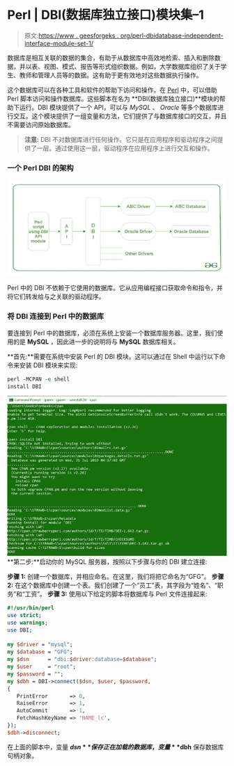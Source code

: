 # Perl | DBI(数据库独立接口)模块集–1

> 原文:[https://www . geesforgeks . org/perl-dbidatabase-independent-interface-module-set-1/](https://www.geeksforgeeks.org/perl-dbidatabase-independent-interface-module-set-1/)

数据库是相互关联的数据的集合，有助于从数据库中高效地检索、插入和删除数据，并以表、视图、模式、报告等形式组织数据。例如，大学数据库组织了关于学生、教师和管理人员等的数据。这有助于更有效地对这些数据执行操作。

这个数据库可以在各种工具和软件的帮助下访问和操作。在 [Perl](https://www.geeksforgeeks.org/introduction-to-perl/) 中，可以借助 Perl 脚本访问和操作数据库。这些脚本在名为 **DBI(数据库独立接口)**模块的帮助下运行。DBI 模块提供了一个 API，可以与 *MySQL* 、 *Oracle* 等多个数据库进行交互。这个模块提供了一组变量和方法，它们提供了与数据库接口的交互，并且不需要访问原始数据库。

> **注意:** DBI 不对数据库进行任何操作。它只是在应用程序和驱动程序之间提供了一层。通过使用这一层，驱动程序在应用程序上进行交互和操作。

### 一个 Perl DBI 的架构

![](img/bb6d82bae2935c7b0e7d6226e12cb46f.png)

Perl 中的 DBI 不依赖于它使用的数据库。它从应用编程接口获取命令和指令，并将它们转发给与之关联的驱动程序。

### 将 DBI 连接到 Perl 中的数据库

要连接到 Perl 中的数据库，必须在系统上安装一个数据库服务器。这里，我们使用的是 **MySQL** ，因此进一步的说明将与 **MySQL** 数据库相关。

**首先:**需要在系统中安装 Perl 的 DBI 模块。这可以通过在 Shell 中运行以下命令来安装 DBI 模块来实现:

```perl
perl -MCPAN -e shell
install DBI
```

![](img/38d5afe36919eaee39181f0149f8b2e8.png)
**第二步:**启动你的 MySQL 服务器，按照以下步骤与你的 DBI 建立连接:

**步骤 1:** 创建一个数据库，并相应命名。在这里，我们将把它命名为“GFG”。
**步骤 2:** 在这个数据库中创建一个表。我们创建了一个“员工”表，其字段为“姓名”、“职务”和“工资”。
**步骤 3:** 使用以下给定的脚本将数据库与 Perl 文件连接起来:

```perl
#!/usr/bin/perl  
use strict;  
use warnings;  
use DBI;  

my $driver = "mysql";  
my $database = "GFG";  
my $dsn      = "dbi:$driver:database=$database";  
my $user     = "root";  
my $password = "";  
my $dbh = DBI->connect($dsn, $user, $password, 
{  
   PrintError       => 0,  
   RaiseError       => 1,  
   AutoCommit       => 1,  
   FetchHashKeyName => 'NAME_lc',  
});  
$dbh->disconnect;  
```

在上面的脚本中，变量 **$dsn** 保存正在加载的数据库，变量 **$dbh** 保存数据库句柄对象。